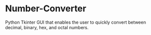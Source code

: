 # Number-Converter

Python Tkinter GUI that enables the user to quickly convert between decimal, binary, hex, and octal numbers.
